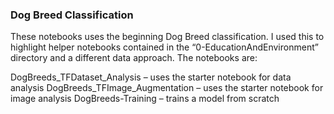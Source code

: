 ### Dog Breed Classification

These notebooks uses the beginning Dog Breed classification.  I used this to highlight helper notebooks contained in the “0-EducationAndEnvironment” directory and a different data approach.  The notebooks are:

DogBreeds_TFDataset_Analysis – uses the starter notebook for data analysis
DogBreeds_TFImage_Augmentation – uses the starter notebook for image analysis
DogBreeds-Training – trains a model from scratch
